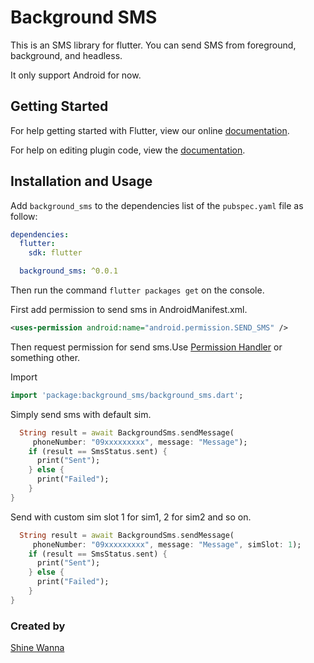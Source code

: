# Background SMS

This is an SMS library for flutter.
You can send SMS from foreground, background, and headless.

It only support Android for now.

## Getting Started

For help getting started with Flutter, view our online
[documentation](https://flutter.io/).

For help on editing plugin code, view the [documentation](https://flutter.io/platform-plugins/#edit-code).

## Installation and Usage

Add `background_sms` to the dependencies list
of the `pubspec.yaml` file as follow:

```yaml
dependencies:
  flutter:
    sdk: flutter

  background_sms: ^0.0.1
```

Then run the command `flutter packages get` on the console.



First add permission to send sms in AndroidManifest.xml.

```xml
<uses-permission android:name="android.permission.SEND_SMS" />
```

Then request permission for send sms.Use [Permission Handler](https://pub.dev/packages/permission_handler) or something other.

Import

```dart
import 'package:background_sms/background_sms.dart';
```

Simply send sms with default sim.

```dart
  String result = await BackgroundSms.sendMessage(
     phoneNumber: "09xxxxxxxxx", message: "Message");
    if (result == SmsStatus.sent) {
      print("Sent");
    } else {
      print("Failed");
    }
}
```

Send with custom sim slot 1 for sim1, 2 for sim2 and so on.

```dart
  String result = await BackgroundSms.sendMessage(
     phoneNumber: "09xxxxxxxxx", message: "Message", simSlot: 1);
    if (result == SmsStatus.sent) {
      print("Sent");
    } else {
      print("Failed");
    }
}
```



### Created by
[Shine Wanna](https://github.com/shinewanna)
